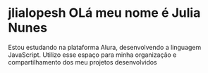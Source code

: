 # jlialopesh OLá meu nome é Julia Nunes
Estou estudando na plataforma Alura, desenvolvendo a linguagem JavaScript. Utilizo esse espaço para minha organização e compartilhamento dos meu projetos desenvolvidos
